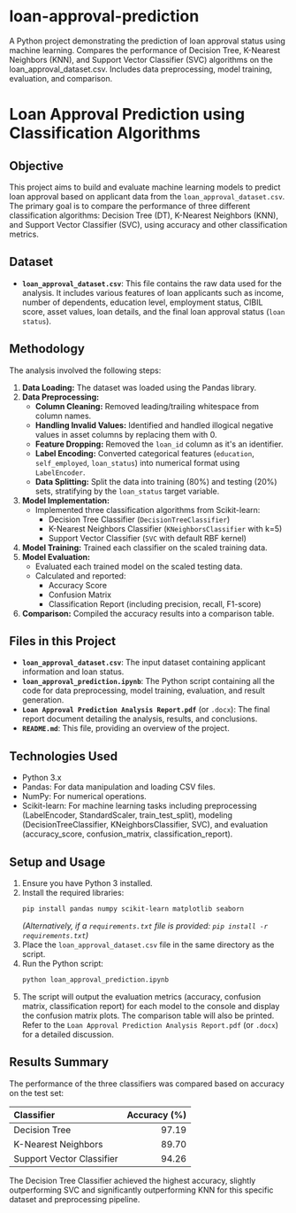 # loan-approval-prediction
A Python project demonstrating the prediction of loan approval status using machine learning. Compares the performance of Decision Tree, K-Nearest Neighbors (KNN), and Support Vector Classifier (SVC) algorithms on the loan_approval_dataset.csv. Includes data preprocessing, model training, evaluation, and comparison.
# Loan Approval Prediction using Classification Algorithms

## Objective

This project aims to build and evaluate machine learning models to predict loan approval based on applicant data from the `loan_approval_dataset.csv`. The primary goal is to compare the performance of three different classification algorithms: Decision Tree (DT), K-Nearest Neighbors (KNN), and Support Vector Classifier (SVC), using accuracy and other classification metrics.

## Dataset

*   **`loan_approval_dataset.csv`**: This file contains the raw data used for the analysis. It includes various features of loan applicants such as income, number of dependents, education level, employment status, CIBIL score, asset values, loan details, and the final loan approval status (`loan status`).

## Methodology

The analysis involved the following steps:

1.  **Data Loading:** The dataset was loaded using the Pandas library.
2.  **Data Preprocessing:**
    *   **Column Cleaning:** Removed leading/trailing whitespace from column names.
    *   **Handling Invalid Values:** Identified and handled illogical negative values in asset columns by replacing them with 0.
    *   **Feature Dropping:** Removed the `loan_id` column as it's an identifier.
    *   **Label Encoding:** Converted categorical features (`education`, `self_employed`, `loan_status`) into numerical format using `LabelEncoder`.
    *   **Data Splitting:** Split the data into training (80%) and testing (20%) sets, stratifying by the `loan_status` target variable.
3.  **Model Implementation:**
    *   Implemented three classification algorithms from Scikit-learn:
        *   Decision Tree Classifier (`DecisionTreeClassifier`)
        *   K-Nearest Neighbors Classifier (`KNeighborsClassifier` with k=5)
        *   Support Vector Classifier (`SVC` with default RBF kernel)
4.  **Model Training:** Trained each classifier on the scaled training data.
5.  **Model Evaluation:**
    *   Evaluated each trained model on the scaled testing data.
    *   Calculated and reported:
        *   Accuracy Score
        *   Confusion Matrix 
        *   Classification Report (including precision, recall, F1-score)
6.  **Comparison:** Compiled the accuracy results into a comparison table.

## Files in this Project

*   **`loan_approval_dataset.csv`**: The input dataset containing applicant information and loan status.
*   **`loan_approval_prediction.ipynb`**: The Python script containing all the code for data preprocessing, model training, evaluation, and result generation.
*   **`Loan Approval Prediction Analysis Report.pdf`** (or `.docx`): The final report document detailing the analysis, results, and conclusions.
*   **`README.md`**: This file, providing an overview of the project.

## Technologies Used

*   Python 3.x
*   Pandas: For data manipulation and loading CSV files.
*   NumPy: For numerical operations.
*   Scikit-learn: For machine learning tasks including preprocessing (LabelEncoder, StandardScaler, train_test_split), modeling (DecisionTreeClassifier, KNeighborsClassifier, SVC), and evaluation (accuracy_score, confusion_matrix, classification_report).

## Setup and Usage

1.  Ensure you have Python 3 installed.
2.  Install the required libraries:
    ```bash
    pip install pandas numpy scikit-learn matplotlib seaborn
    ```
    *(Alternatively, if a `requirements.txt` file is provided: `pip install -r requirements.txt`)*
3.  Place the `loan_approval_dataset.csv` file in the same directory as the script.
4.  Run the Python script:
    ```bash
    python loan_approval_prediction.ipynb
    ```
5.  The script will output the evaluation metrics (accuracy, confusion matrix, classification report) for each model to the console and display the confusion matrix plots. The comparison table will also be printed. Refer to the `Loan Approval Prediction Analysis Report.pdf` (or `.docx`) for a detailed discussion.

## Results Summary

The performance of the three classifiers was compared based on accuracy on the test set:

| Classifier                |   Accuracy (%) |
|:--------------------------|---------------:|
| Decision Tree             |          97.19 |
| K-Nearest Neighbors       |          89.70 |
| Support Vector Classifier |          94.26 |

The Decision Tree Classifier achieved the highest accuracy, slightly outperforming SVC and significantly outperforming KNN for this specific dataset and preprocessing pipeline.
